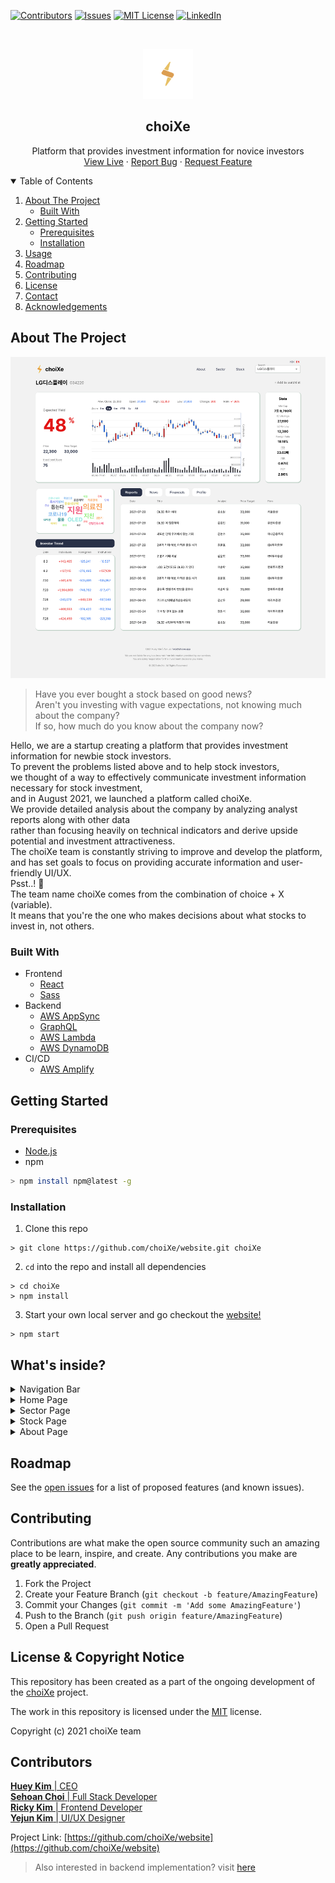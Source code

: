 [![Contributors][contributors-shield]][contributors-url]
[![Issues][issues-shield]][issues-url]
[![MIT License][license-shield]][license-url]
[![LinkedIn][linkedin-shield]][linkedin-url]



<!-- PROJECT LOGO -->
<br />
<p align="center">
  <a href="https://www.choixe.app">
    <img src="public/logo512.png" alt="Logo" width="80" height="80">
  </a>
  <h2 align="center">choiXe</h2>

  <p align="center">
    Platform that provides investment information for novice investors
    <br />
    <a href="https://www.choixe.app">View Live</a>
    ·
    <a href="https://github.com/choiXe/website/issues">Report Bug</a>
    ·
    <a href="https://github.com/choiXe/website/issues">Request Feature</a>
  </p>
</p>

<!-- TABLE OF CONTENTS -->
<details open="open">
  <summary>Table of Contents</summary>
  <ol>
    <li>
      <a href="#about-the-project">About The Project</a>
      <ul>
        <li><a href="#built-with">Built With</a></li>
      </ul>
    </li>
    <li>
      <a href="#getting-started">Getting Started</a>
      <ul>
        <li><a href="#prerequisites">Prerequisites</a></li>
        <li><a href="#installation">Installation</a></li>
      </ul>
    </li>
    <li><a href="#usage">Usage</a></li>
    <li><a href="#roadmap">Roadmap</a></li>
    <li><a href="#contributing">Contributing</a></li>
    <li><a href="#license">License</a></li>
    <li><a href="#contact">Contact</a></li>
    <li><a href="#acknowledgements">Acknowledgements</a></li>
  </ol>
</details>



<!-- ABOUT THE PROJECT -->
## About The Project

[![Product Name Screen Shot][product-screenshot]](https://example.com)

> Have you ever bought a stock based on good news?  
> Aren't you investing with vague expectations, not knowing much about the company?  
> If so, how much do you know about the company now?  

Hello, we are a startup creating a platform that provides investment information for newbie stock investors.  
To prevent the problems listed above and to help stock investors,  
we thought of a way to effectively communicate investment information necessary for stock investment,  
and in August 2021, we launched a platform called choiXe.  
We provide detailed analysis about the company by analyzing analyst reports along with other data  
rather than focusing heavily on technical indicators and derive upside potential and investment attractiveness.  
The choiXe team is constantly striving to improve and develop the platform,  
and has set goals to focus on providing accurate information and user-friendly UI/UX.  
Psst..! 🤫  
The team name choiXe comes from the combination of choice + X (variable).  
It means that you're the one who makes decisions about what stocks to invest in, not others.

### Built With

- Frontend
    * [React](https://reactjs.org)
    * [Sass](https://sass-lang.com)
- Backend
    * [AWS AppSync](https://aws.amazon.com/appsync/)
    * [GraphQL](https://graphql.org)
    * [AWS Lambda](https://aws.amazon.com/lambda/)
    * [AWS DynamoDB](https://aws.amazon.com/dynamodb/)
- CI/CD
    * [AWS Amplify](https://aws.amazon.com/amplify/)

<!-- GETTING STARTED -->
## Getting Started

### Prerequisites
* [Node.js](https://nodejs.org/en/download/)
* npm
```zsh
> npm install npm@latest -g
```

### Installation
1. Clone this repo 
```shell
> git clone https://github.com/choiXe/website.git choiXe
```
2. `cd` into the repo and install all dependencies
```shell
> cd choiXe
> npm install
```
3. Start your own local server and go checkout the [website!](http://localhost:3000)
```shell
> npm start
```

<!-- USAGE EXAMPLES -->
## What's inside?
<details>
  <summary>Navigation Bar</summary>
  <ul>
    <li>
        Logo / Company Name
    </li>
    <li>
        Quick Navigation Menu => 1) About 2) Sector 3) Stock
      <ul>
        <li>About</li>
        <li>Sector</li>
        <li>Stock</li>
      </ul>
    </li>
  </ul>
</details>
<details>
  <summary>Home Page</summary>
  <ul>
    <li>
        Sector Menu => List of sectors to choose from
    </li>
    <li>
         Market Index => Korean / Global market indices
    </li>
    <li>
        Favorites => A user's favorite stocks list for easy access
    </li>
    <li>
        Latest Reports => List of the most recent analysts' reports
    </li>
  </ul>
</details>
<details>
  <summary>Sector Page</summary>
  <ul>
    <li>
        Sector Menu
    </li>
    <li>
         Sector Detail => Treemap, Expected Yield, Top 3 Yields of subsectors
    </li>
    <li>
        Stock List => List of stocks under the current big sector and their data overview
    </li>
  </ul>
</details>
<details>
  <summary>Stock Page</summary>
  <ul>
    <li>
        Stock Detail => Expected Yield, Candle Chart, Investment Score
    </li>
    <li>
         Investment Stats
    </li>
    <li>
        Keywords Wordcloud => Keywords frequently mentioned with the stock
    </li>
    <li>
        Investor Trend
    </li>
    <li>
        Misc.
        <ul>
            <li>
                Report => Analysts' reports about the stock    
            </li> 
            <li>
                News => News list that mentions the stock
            </li> 
            <li>
                Financials => Profitability & Growth Graph
            </li> 
            <li>
                Profile => A short company info
            </li> 
        </ul>
    </li>
  </ul>
</details>
<details>
  <summary>About Page</summary>
  <ul>
    <li>
        A brief Introduction of the platform & our team
    </li>
  </ul>
</details>

<!-- ROADMAP -->
## Roadmap

See the [open issues](https://github.com/choiXe/website/issues) for a list of proposed features (and known issues).

<!-- CONTRIBUTING -->
## Contributing

Contributions are what make the open source community such an amazing place to be learn, inspire, and create. Any contributions you make are **greatly appreciated**.

1. Fork the Project
2. Create your Feature Branch (`git checkout -b feature/AmazingFeature`)
3. Commit your Changes (`git commit -m 'Add some AmazingFeature'`)
4. Push to the Branch (`git push origin feature/AmazingFeature`)
5. Open a Pull Request

<!-- LICENSE -->
## License & Copyright Notice

This repository has been created as a part of the ongoing development of the [choiXe](https://github.com/choiXe/website) project.

The work in this repository is licensed under the [MIT](https://github.com/choiXe/choiXe/blob/main/LICENSE) license.

Copyright (c) 2021 choiXe team

<!-- CONTACT -->
## Contributors

[**Huey Kim** | CEO](https://www.linkedin.com/in/hueyk/)  
[**Sehoan Choi** | Full Stack Developer](https://www.linkedin.com/in/sehoanchoi)  
[**Ricky Kim** | Frontend Developer](https://www.linkedin.com/in/ricky-kim-/)  
[**Yejun Kim** | UI/UX Designer](https://www.linkedin.com/in/ye-jun-kim-350033180/)  

Project Link: [https://github.com/choiXe/website](https://github.com/choiXe/website)
> Also interested in backend implementation? visit [here](https://github.com/choiXe/backend)

[contributors-shield]: https://img.shields.io/github/contributors/othneildrew/Best-README-Template.svg?style=for-the-badge
[contributors-url]: https://github.com/choiXe/website/graphs/contributors
[issues-shield]: https://img.shields.io/github/issues/othneildrew/Best-README-Template.svg?style=for-the-badge
[issues-url]: https://github.com/choiXe/website/issues
[license-shield]: https://img.shields.io/github/license/othneildrew/Best-README-Template.svg?style=for-the-badge
[license-url]: https://github.com/choiXe/choiXe/blob/main/LICENSE
[linkedin-shield]: https://img.shields.io/badge/-LinkedIn-black.svg?style=for-the-badge&logo=linkedin&colorB=555
[linkedin-url]: https://www.linkedin.com/company/choixe/about/
[product-screenshot]: public/screenshots/stock.png

